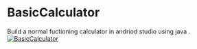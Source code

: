 # BasicCalculator
Build a normal fuctioning calculator in andriod studio using java .
[![BasicCalculator](https://img.youtube.com/vi/Agy0TdykGdI/0.jpg)](https://www.youtube.com/watch?v=Agy0TdykGdI)
